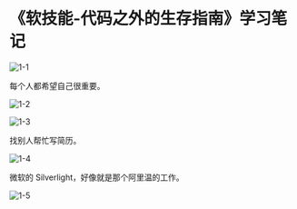 # 《软技能-代码之外的生存指南》学习笔记



![1-1](D:\0-博客\study_log\《软技能-代码之外的生存指南》\1-1.png)

每个人都希望自己很重要。

![1-2](D:\0-博客\study_log\《软技能-代码之外的生存指南》\1-2.png)

![1-3](D:\0-博客\study_log\《软技能-代码之外的生存指南》\1-3.png)

找别人帮忙写简历。

![1-4](D:\0-博客\study_log\《软技能-代码之外的生存指南》\1-4.png)

微软的 Silverlight，好像就是那个阿里温的工作。

![1-5](D:\0-博客\study_log\《软技能-代码之外的生存指南》\1-5.png)
